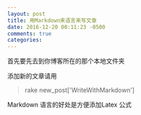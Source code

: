 ```yaml
---
layout: post
title: 用Markdown来语言来写文章
date: 2016-12-20 00:11:23 -0500
comments: true
categories: 
---
```


首先要先去到你博客所在的那个本地文件夹

添加新的文章请用
> rake new_post['WriteWithMarkdown']

Markdown 语言的好处是方便添加Latex 公式


